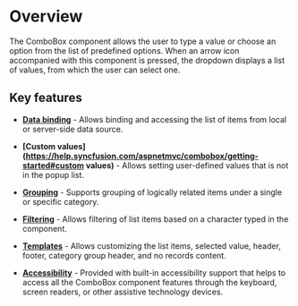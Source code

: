 # Overview

The ComboBox component allows the user to type a value or choose an option from the list of predefined options.
When an arrow icon accompanied with this component is pressed, the dropdown displays a list of values, from which the user can select one.

## Key features

* **[Data binding](https://help.syncfusion.com/aspnetmvc/combobox/data-binding)** - Allows binding and accessing the list of items from local or server-side data source.

* **[Custom values](https://help.syncfusion.com/aspnetmvc/combobox/getting-started#custom values)** - Allows setting user-defined values that is not in the popup list.

* **[Grouping](https://help.syncfusion.com/aspnetmvc/combobox/grouping)** - Supports grouping of logically related items under a single or specific category.

* **[Filtering](https://help.syncfusion.com/aspnetmvc/combobox/filtering)** - Allows filtering of list items based on a character typed in the component.

* **[Templates](https://help.syncfusion.com/aspnetmvc/combobox/templates)** - Allows customizing the list items, selected value, header, footer, category group header, and no records content.

* **[Accessibility](https://help.syncfusion.com/aspnetmvc/combobox/accessibility)** - Provided with built-in accessibility support that helps to access all the ComboBox component features through the keyboard, screen readers, or other assistive technology devices.